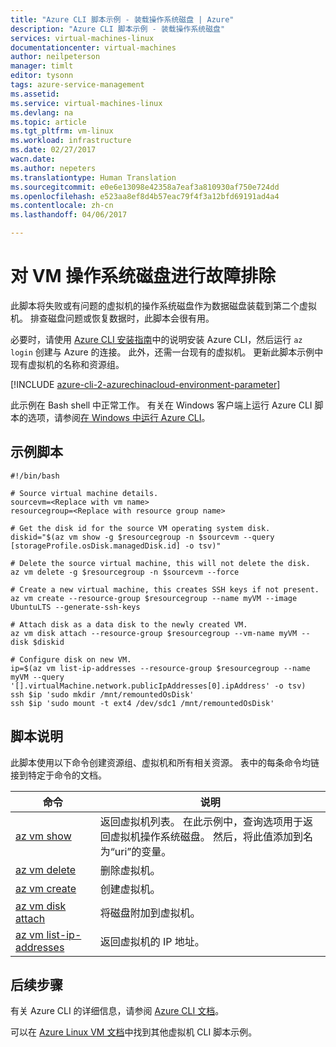 ```yaml
---
title: "Azure CLI 脚本示例 - 装载操作系统磁盘 | Azure"
description: "Azure CLI 脚本示例 - 装载操作系统磁盘"
services: virtual-machines-linux
documentationcenter: virtual-machines
author: neilpeterson
manager: timlt
editor: tysonn
tags: azure-service-management
ms.assetid: 
ms.service: virtual-machines-linux
ms.devlang: na
ms.topic: article
ms.tgt_pltfrm: vm-linux
ms.workload: infrastructure
ms.date: 02/27/2017
wacn.date: 
ms.author: nepeters
ms.translationtype: Human Translation
ms.sourcegitcommit: e0e6e13098e42358a7eaf3a810930af750e724dd
ms.openlocfilehash: e523aa8ef8d4b57eac79f4f3a12bfd69191ad4a4
ms.contentlocale: zh-cn
ms.lasthandoff: 04/06/2017

---
```


# <a name="troubleshoot-a-vms-operating-system-disk"></a>对 VM 操作系统磁盘进行故障排除

此脚本将失败或有问题的虚拟机的操作系统磁盘作为数据磁盘装载到第二个虚拟机。 排查磁盘问题或恢复数据时，此脚本会很有用。 

必要时，请使用 [Azure CLI 安装指南](https://docs.microsoft.com/cli/azure/install-azure-cli)中的说明安装 Azure CLI，然后运行 `az login` 创建与 Azure 的连接。 此外，还需一台现有的虚拟机。 更新此脚本示例中现有虚拟机的名称和资源组。

[!INCLUDE [azure-cli-2-azurechinacloud-environment-parameter](../../../includes/azure-cli-2-azurechinacloud-environment-parameter.md)]

此示例在 Bash shell 中正常工作。 有关在 Windows 客户端上运行 Azure CLI 脚本的选项，请参阅[在 Windows 中运行 Azure CLI](../virtual-machines-windows-cli-options.md)。

## <a name="sample-script"></a>示例脚本

```azurecli
#!/bin/bash

# Source virtual machine details.
sourcevm=<Replace with vm name>
resourcegroup=<Replace with resource group name>

# Get the disk id for the source VM operating system disk.
diskid="$(az vm show -g $resourcegroup -n $sourcevm --query [storageProfile.osDisk.managedDisk.id] -o tsv)"

# Delete the source virtual machine, this will not delete the disk.
az vm delete -g $resourcegroup -n $sourcevm --force

# Create a new virtual machine, this creates SSH keys if not present.
az vm create --resource-group $resourcegroup --name myVM --image UbuntuLTS --generate-ssh-keys

# Attach disk as a data disk to the newly created VM.
az vm disk attach --resource-group $resourcegroup --vm-name myVM --disk $diskid

# Configure disk on new VM.
ip=$(az vm list-ip-addresses --resource-group $resourcegroup --name myVM --query '[].virtualMachine.network.publicIpAddresses[0].ipAddress' -o tsv)
ssh $ip 'sudo mkdir /mnt/remountedOsDisk'
ssh $ip 'sudo mount -t ext4 /dev/sdc1 /mnt/remountedOsDisk'
```

## <a name="script-explanation"></a>脚本说明

此脚本使用以下命令创建资源组、虚拟机和所有相关资源。 表中的每条命令均链接到特定于命令的文档。

| 命令 | 说明 |
|---|---|
| [az vm show](https://docs.microsoft.com/cli/azure/vm#show) | 返回虚拟机列表。 在此示例中，查询选项用于返回虚拟机操作系统磁盘。 然后，将此值添加到名为“uri”的变量。 |
| [az vm delete](https://docs.microsoft.com/cli/azure/vm#delete) | 删除虚拟机。 |
| [az vm create](https://docs.microsoft.com/cli/azure/vm#create) | 创建虚拟机。  |
| [az vm disk attach](https://docs.microsoft.com/cli/azure/vm/disk#attach) | 将磁盘附加到虚拟机。 |
| [az vm list-ip-addresses](https://docs.microsoft.com/cli/azure/vm#list-ip-addresses) | 返回虚拟机的 IP 地址。 |

## <a name="next-steps"></a>后续步骤

有关 Azure CLI 的详细信息，请参阅 [Azure CLI 文档](https://docs.microsoft.com/cli/azure/overview)。

可以在 [Azure Linux VM 文档](../virtual-machines-linux-cli-samples.md?toc=%2fazure%2fvirtual-machines%2flinux%2ftoc.json)中找到其他虚拟机 CLI 脚本示例。

